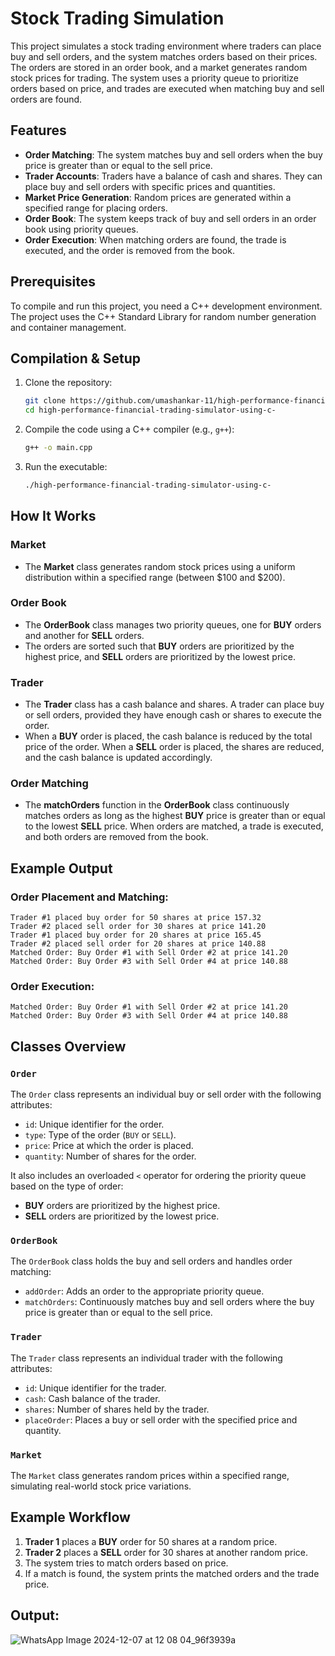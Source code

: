 # Stock Trading Simulation

This project simulates a stock trading environment where traders can place buy and sell orders, and the system matches orders based on their prices. The orders are stored in an order book, and a market generates random stock prices for trading. The system uses a priority queue to prioritize orders based on price, and trades are executed when matching buy and sell orders are found.

## Features

- **Order Matching**: The system matches buy and sell orders when the buy price is greater than or equal to the sell price.
- **Trader Accounts**: Traders have a balance of cash and shares. They can place buy and sell orders with specific prices and quantities.
- **Market Price Generation**: Random prices are generated within a specified range for placing orders.
- **Order Book**: The system keeps track of buy and sell orders in an order book using priority queues.
- **Order Execution**: When matching orders are found, the trade is executed, and the order is removed from the book.

## Prerequisites

To compile and run this project, you need a C++ development environment. The project uses the C++ Standard Library for random number generation and container management.

## Compilation & Setup

1. Clone the repository:
   ```bash
   git clone https://github.com/umashankar-11/high-performance-financial-trading-simulator-using-c-.git
   cd high-performance-financial-trading-simulator-using-c-
   ```

2. Compile the code using a C++ compiler (e.g., `g++`):
   ```bash
   g++ -o main.cpp
   ```

3. Run the executable:
   ```bash
   ./high-performance-financial-trading-simulator-using-c-
   ```

## How It Works

### Market
- The **Market** class generates random stock prices using a uniform distribution within a specified range (between $100 and $200).

### Order Book
- The **OrderBook** class manages two priority queues, one for **BUY** orders and another for **SELL** orders.
- The orders are sorted such that **BUY** orders are prioritized by the highest price, and **SELL** orders are prioritized by the lowest price.

### Trader
- The **Trader** class has a cash balance and shares. A trader can place buy or sell orders, provided they have enough cash or shares to execute the order.
- When a **BUY** order is placed, the cash balance is reduced by the total price of the order. When a **SELL** order is placed, the shares are reduced, and the cash balance is updated accordingly.

### Order Matching
- The **matchOrders** function in the **OrderBook** class continuously matches orders as long as the highest **BUY** price is greater than or equal to the lowest **SELL** price. When orders are matched, a trade is executed, and both orders are removed from the book.

## Example Output

### Order Placement and Matching:
```
Trader #1 placed buy order for 50 shares at price 157.32
Trader #2 placed sell order for 30 shares at price 141.20
Trader #1 placed buy order for 20 shares at price 165.45
Trader #2 placed sell order for 20 shares at price 140.88
Matched Order: Buy Order #1 with Sell Order #2 at price 141.20
Matched Order: Buy Order #3 with Sell Order #4 at price 140.88
```

### Order Execution:
```
Matched Order: Buy Order #1 with Sell Order #2 at price 141.20
Matched Order: Buy Order #3 with Sell Order #4 at price 140.88
```

## Classes Overview

### `Order`
The `Order` class represents an individual buy or sell order with the following attributes:
- `id`: Unique identifier for the order.
- `type`: Type of the order (`BUY` or `SELL`).
- `price`: Price at which the order is placed.
- `quantity`: Number of shares for the order.

It also includes an overloaded `<` operator for ordering the priority queue based on the type of order:
- **BUY** orders are prioritized by the highest price.
- **SELL** orders are prioritized by the lowest price.

### `OrderBook`
The `OrderBook` class holds the buy and sell orders and handles order matching:
- `addOrder`: Adds an order to the appropriate priority queue.
- `matchOrders`: Continuously matches buy and sell orders where the buy price is greater than or equal to the sell price.

### `Trader`
The `Trader` class represents an individual trader with the following attributes:
- `id`: Unique identifier for the trader.
- `cash`: Cash balance of the trader.
- `shares`: Number of shares held by the trader.
- `placeOrder`: Places a buy or sell order with the specified price and quantity.

### `Market`
The `Market` class generates random prices within a specified range, simulating real-world stock price variations.

## Example Workflow

1. **Trader 1** places a **BUY** order for 50 shares at a random price.
2. **Trader 2** places a **SELL** order for 30 shares at another random price.
3. The system tries to match orders based on price.
4. If a match is found, the system prints the matched orders and the trade price.

## Output:
![WhatsApp Image 2024-12-07 at 12 08 04_96f3939a](https://github.com/user-attachments/assets/1c5038be-96d6-4728-a1bf-8af64afd964e)

